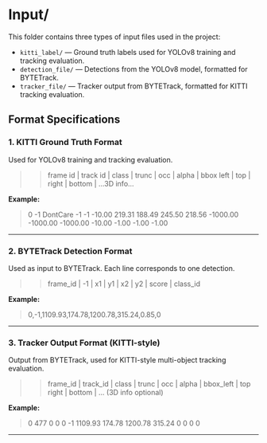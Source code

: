 # Input/

This folder contains three types of input files used in the project:

- `kitti_label/` — Ground truth labels used for YOLOv8 training and tracking evaluation.
- `detection_file/` — Detections from the YOLOv8 model, formatted for BYTETrack.
- `tracker_file/` — Tracker output from BYTETrack, formatted for KITTI tracking evaluation.

## Format Specifications

### 1. KITTI Ground Truth Format
Used for YOLOv8 training and tracking evaluation.

>>frame id | track id | class | trunc | occ | alpha | bbox left | top | right | bottom | ...3D info...


**Example:**

>0 -1 DontCare -1 -1 -10.00 219.31 188.49 245.50 218.56 -1000.00 -1000.00 -1000.00 -10.00 -1.00 -1.00 -1.00

---

### 2. BYTETrack Detection Format
Used as input to BYTETrack. Each line corresponds to one detection.

>>frame_id | -1 | x1 | y1 | x2 | y2 | score | class_id

**Example:**

>0,-1,1109.93,174.78,1200.78,315.24,0.85,0

---

### 3. Tracker Output Format (KITTI-style)
Output from BYTETrack, used for KITTI-style multi-object tracking evaluation.

>>frame_id | track_id | class | trunc | occ | alpha | bbox_left | top right | bottom | ... (3D info optional)

**Example:**

>0 477 0 0 0 -1 1109.93 174.78 1200.78 315.24 0 0 0 0

---

